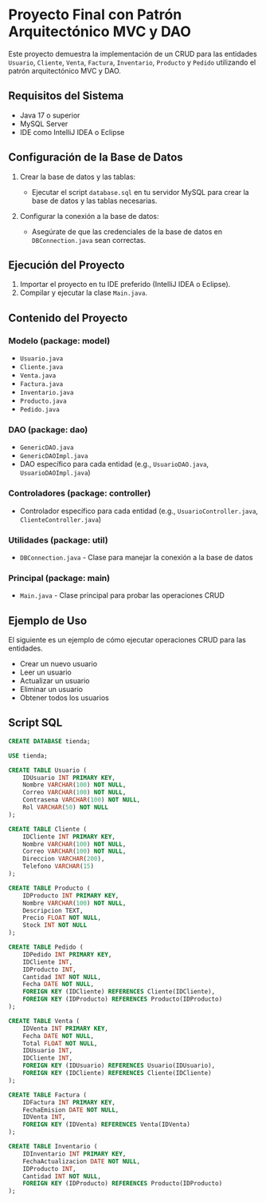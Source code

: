 # Proyecto Final con Patrón Arquitectónico MVC y DAO

Este proyecto demuestra la implementación de un CRUD para las entidades `Usuario`, `Cliente`, `Venta`, `Factura`, `Inventario`, `Producto` y `Pedido` utilizando el patrón arquitectónico MVC y DAO.

## Requisitos del Sistema

- Java 17 o superior
- MySQL Server
- IDE como IntelliJ IDEA o Eclipse

## Configuración de la Base de Datos

1. Crear la base de datos y las tablas:
   - Ejecutar el script `database.sql` en tu servidor MySQL para crear la base de datos y las tablas necesarias.

2. Configurar la conexión a la base de datos:
   - Asegúrate de que las credenciales de la base de datos en `DBConnection.java` sean correctas.

## Ejecución del Proyecto

1. Importar el proyecto en tu IDE preferido (IntelliJ IDEA o Eclipse).
2. Compilar y ejecutar la clase `Main.java`.

## Contenido del Proyecto

### Modelo (package: model)

- `Usuario.java`
- `Cliente.java`
- `Venta.java`
- `Factura.java`
- `Inventario.java`
- `Producto.java`
- `Pedido.java`

### DAO (package: dao)

- `GenericDAO.java`
- `GenericDAOImpl.java`
- DAO específico para cada entidad (e.g., `UsuarioDAO.java`, `UsuarioDAOImpl.java`)

### Controladores (package: controller)

- Controlador específico para cada entidad (e.g., `UsuarioController.java`, `ClienteController.java`)

### Utilidades (package: util)

- `DBConnection.java` - Clase para manejar la conexión a la base de datos

### Principal (package: main)

- `Main.java` - Clase principal para probar las operaciones CRUD

## Ejemplo de Uso

El siguiente es un ejemplo de cómo ejecutar operaciones CRUD para las entidades. 

- Crear un nuevo usuario
- Leer un usuario
- Actualizar un usuario
- Eliminar un usuario
- Obtener todos los usuarios

## Script SQL

```sql
CREATE DATABASE tienda;

USE tienda;

CREATE TABLE Usuario (
    IDUsuario INT PRIMARY KEY,
    Nombre VARCHAR(100) NOT NULL,
    Correo VARCHAR(100) NOT NULL,
    Contrasena VARCHAR(100) NOT NULL,
    Rol VARCHAR(50) NOT NULL
);

CREATE TABLE Cliente (
    IDCliente INT PRIMARY KEY,
    Nombre VARCHAR(100) NOT NULL,
    Correo VARCHAR(100) NOT NULL,
    Direccion VARCHAR(200),
    Telefono VARCHAR(15)
);

CREATE TABLE Producto (
    IDProducto INT PRIMARY KEY,
    Nombre VARCHAR(100) NOT NULL,
    Descripcion TEXT,
    Precio FLOAT NOT NULL,
    Stock INT NOT NULL
);

CREATE TABLE Pedido (
    IDPedido INT PRIMARY KEY,
    IDCliente INT,
    IDProducto INT,
    Cantidad INT NOT NULL,
    Fecha DATE NOT NULL,
    FOREIGN KEY (IDCliente) REFERENCES Cliente(IDCliente),
    FOREIGN KEY (IDProducto) REFERENCES Producto(IDProducto)
);

CREATE TABLE Venta (
    IDVenta INT PRIMARY KEY,
    Fecha DATE NOT NULL,
    Total FLOAT NOT NULL,
    IDUsuario INT,
    IDCliente INT,
    FOREIGN KEY (IDUsuario) REFERENCES Usuario(IDUsuario),
    FOREIGN KEY (IDCliente) REFERENCES Cliente(IDCliente)
);

CREATE TABLE Factura (
    IDFactura INT PRIMARY KEY,
    FechaEmision DATE NOT NULL,
    IDVenta INT,
    FOREIGN KEY (IDVenta) REFERENCES Venta(IDVenta)
);

CREATE TABLE Inventario (
    IDInventario INT PRIMARY KEY,
    FechaActualizacion DATE NOT NULL,
    IDProducto INT,
    Cantidad INT NOT NULL,
    FOREIGN KEY (IDProducto) REFERENCES Producto(IDProducto)
);
